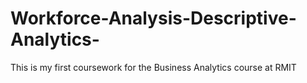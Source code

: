 # Workforce-Analysis-Descriptive-Analytics-
This is my first coursework for the Business Analytics course at RMIT
